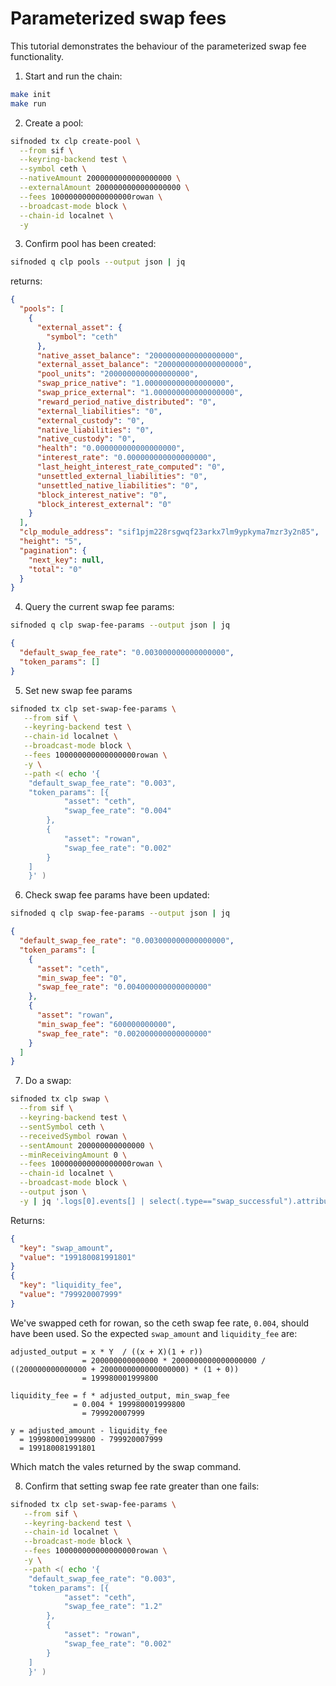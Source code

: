 # Parameterized swap fees

This tutorial demonstrates the behaviour of the parameterized swap fee functionality.

1. Start and run the chain:

```bash
make init
make run
```

2. Create a pool:

```bash
sifnoded tx clp create-pool \
  --from sif \
  --keyring-backend test \
  --symbol ceth \
  --nativeAmount 2000000000000000000 \
  --externalAmount 2000000000000000000 \
  --fees 100000000000000000rowan \
  --broadcast-mode block \
  --chain-id localnet \
  -y
```

3. Confirm pool has been created:

```bash
sifnoded q clp pools --output json | jq
```

returns:

```json
{
  "pools": [
    {
      "external_asset": {
        "symbol": "ceth"
      },
      "native_asset_balance": "2000000000000000000",
      "external_asset_balance": "2000000000000000000",
      "pool_units": "2000000000000000000",
      "swap_price_native": "1.000000000000000000",
      "swap_price_external": "1.000000000000000000",
      "reward_period_native_distributed": "0",
      "external_liabilities": "0",
      "external_custody": "0",
      "native_liabilities": "0",
      "native_custody": "0",
      "health": "0.000000000000000000",
      "interest_rate": "0.000000000000000000",
      "last_height_interest_rate_computed": "0",
      "unsettled_external_liabilities": "0",
      "unsettled_native_liabilities": "0",
      "block_interest_native": "0",
      "block_interest_external": "0"
    }
  ],
  "clp_module_address": "sif1pjm228rsgwqf23arkx7lm9ypkyma7mzr3y2n85",
  "height": "5",
  "pagination": {
    "next_key": null,
    "total": "0"
  }
}
```

4. Query the current swap fee params:

```bash
sifnoded q clp swap-fee-params --output json | jq
```

```json
{
  "default_swap_fee_rate": "0.003000000000000000",
  "token_params": []
}
```

5. Set new swap fee params

```bash
sifnoded tx clp set-swap-fee-params \
   --from sif \
   --keyring-backend test \
   --chain-id localnet \
   --broadcast-mode block \
   --fees 100000000000000000rowan \
   -y \
   --path <( echo '{
    "default_swap_fee_rate": "0.003",
    "token_params": [{
            "asset": "ceth",
            "swap_fee_rate": "0.004"
        },
        {
            "asset": "rowan",
            "swap_fee_rate": "0.002"
        }
    ]
    }' )
```


6. Check swap fee params have been updated:

```bash
sifnoded q clp swap-fee-params --output json | jq
```

```json
{
  "default_swap_fee_rate": "0.003000000000000000",
  "token_params": [
    {
      "asset": "ceth",
      "min_swap_fee": "0",
      "swap_fee_rate": "0.004000000000000000"
    },
    {
      "asset": "rowan",
      "min_swap_fee": "600000000000",
      "swap_fee_rate": "0.002000000000000000"
    }
  ]
}
```

7. Do a swap:

```bash
sifnoded tx clp swap \
  --from sif \
  --keyring-backend test \
  --sentSymbol ceth \
  --receivedSymbol rowan \
  --sentAmount 200000000000000 \
  --minReceivingAmount 0 \
  --fees 100000000000000000rowan \
  --chain-id localnet \
  --broadcast-mode block \
  --output json \
  -y | jq '.logs[0].events[] | select(.type=="swap_successful").attributes[] | select(.key=="swap_amount" or .key=="liquidity_fee")'
```

Returns:

```json
{
  "key": "swap_amount",
  "value": "199180081991801"
}
{
  "key": "liquidity_fee",
  "value": "799920007999"
}

```

We've swapped ceth for rowan, so the ceth swap fee rate, `0.004`, should have been used. So the expected `swap_amount` and `liquidity_fee` are:

```
adjusted_output = x * Y  / ((x + X)(1 + r))
                = 200000000000000 * 2000000000000000000 / ((200000000000000 + 2000000000000000000) * (1 + 0))
                = 199980001999800

liquidity_fee = f * adjusted_output, min_swap_fee
              = 0.004 * 199980001999800
	            = 799920007999

y = adjusted_amount - liquidity_fee
  = 199980001999800 - 799920007999
  = 199180081991801
```

Which match the vales returned by the swap command.

8. Confirm that setting swap fee rate greater than one fails:

```bash
sifnoded tx clp set-swap-fee-params \
   --from sif \
   --keyring-backend test \
   --chain-id localnet \
   --broadcast-mode block \
   --fees 100000000000000000rowan \
   -y \
   --path <( echo '{
    "default_swap_fee_rate": "0.003",
    "token_params": [{
            "asset": "ceth",
            "swap_fee_rate": "1.2"
        },
        {
            "asset": "rowan",
            "swap_fee_rate": "0.002"
        }
    ]
    }' )
```
